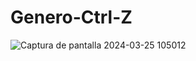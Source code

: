 # Genero-Ctrl-Z
![Captura de pantalla 2024-03-25 105012](https://github.com/natt83/Control-Z-frontend/assets/138676844/79413ae4-073f-4ba3-aa23-a4cf4bf1b3ca)
